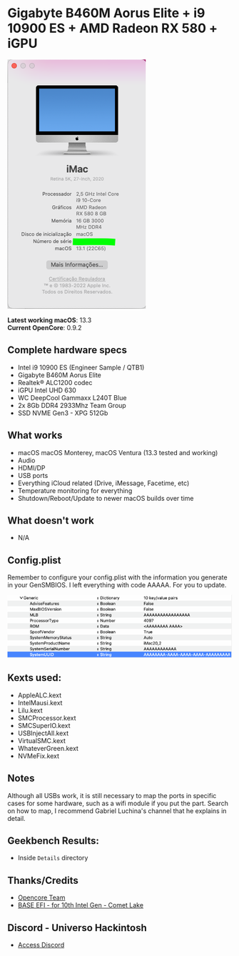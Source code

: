 # Gigabyte B460M Aorus Elite + i9 10900 ES + AMD Radeon RX 580 + iGPU

![About This Mac - General](https://raw.githubusercontent.com/viniciuspetrachin/EFI-GIGABYTE-B460M-ELITE-i9-10900-ES-RX-580-WITH-UHD-630/main/Details/about%20this%20mac.png)

**Latest working macOS**: 13.3
<br>
**Current OpenCore**: 0.9.2

## Complete hardware specs
- Intel i9 10900 ES (Engineer Sample / QTB1)
- Gigabyte B460M Aorus Elite
- Realtek® ALC1200 codec
- iGPU Intel UHD 630
- WC DeepCool Gammaxx L240T Blue
- 2x 8Gb DDR4 2933Mhz Team Group
- SSD NVME Gen3 - XPG 512Gb

## What works
- macOS macOS Monterey, macOS Ventura (13.3 tested and working)
- Audio
- HDMI/DP
- USB ports
- Everything iCloud related (Drive, iMessage, Facetime, etc)
- Temperature monitoring for everything
- Shutdown/Reboot/Update to newer macOS builds over time

## What doesn't work
- N/A

## Config.plist
Remember to configure your config.plist with the information you generate in your GenSMBIOS. I left everything with code AAAAA. For you to update.

![Config.plist Sample MLB](https://raw.githubusercontent.com/viniciuspetrachin/EFI-GIGABYTE-B460M-ELITE-i9-10900-ES-RX-580-WITH-UHD-630/main/Details/config%20plist%20gensmbios.png)

## Kexts used:
- AppleALC.kext
- IntelMausi.kext
- Lilu.kext
- SMCProcessor.kext
- SMCSuperIO.kext
- USBInjectAll.kext
- VirtualSMC.kext
- WhateverGreen.kext
- NVMeFix.kext

## Notes
Although all USBs work, it is still necessary to map the ports in specific cases for some hardware, such as a wifi module if you put the part. Search on how to map, I recommend Gabriel Luchina's channel that he explains in detail.

## Geekbench Results:
- Inside `Details` directory

## Thanks/Credits
- [Opencore Team](https://dortania.github.io/getting-started/)
- [BASE EFI - for 10th Intel Gen - Comet Lake](https://github.com/luchina-gabriel/BASE-EFI-INTEL-DESKTOP-10THGEN-COMET-LAKE)

## Discord - Universo Hackintosh
- [Access Discord](https://discord.universohackintosh.com.br)
